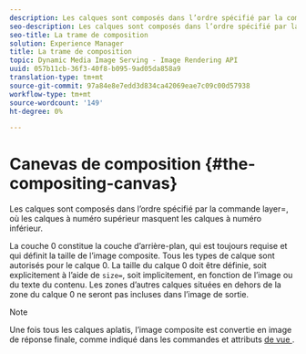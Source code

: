 ```yaml
---
description: Les calques sont composés dans l’ordre spécifié par la commande layer=, où les calques à numéro supérieur masquent les calques à numéro inférieur.
seo-description: Les calques sont composés dans l’ordre spécifié par la commande layer=, où les calques à numéro supérieur masquent les calques à numéro inférieur.
seo-title: La trame de composition
solution: Experience Manager
title: La trame de composition
topic: Dynamic Media Image Serving - Image Rendering API
uuid: 057b11cb-36f3-40f8-b095-9ad05da858a9
translation-type: tm+mt
source-git-commit: 97a84e8e7edd3d834ca42069eae7c09c00d57938
workflow-type: tm+mt
source-wordcount: '149'
ht-degree: 0%

---
```



# Canevas de composition {#the-compositing-canvas}

Les calques sont composés dans l’ordre spécifié par la commande layer=, où les calques à numéro supérieur masquent les calques à numéro inférieur.

La couche 0 constitue la couche d’arrière-plan, qui est toujours requise et qui définit la taille de l’image composite. Tous les types de calque sont autorisés pour le calque 0. La taille du calque 0 doit être définie, soit explicitement à l’aide de `size=`, soit implicitement, en fonction de l’image ou du texte du contenu. Les zones d’autres calques situées en dehors de la zone du calque 0 ne seront pas incluses dans l’image de sortie.

>[!NOTE]
>
>Une fois tous les calques aplatis, l’image composite est convertie en image de réponse finale, comme indiqué dans les commandes et attributs [de vue ](../../../../../../is-api/http-ref/image-serving-api-ref/c-http-protocol-reference/c-syntax-and-features/c-command-overview/r-view-commands-and-attributes.md#reference-8b3d637d080a47a4ba669a7f0de2ba90).

